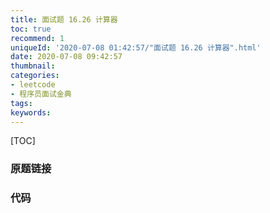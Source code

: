 ```yaml
---
title: 面试题 16.26 计算器
toc: true
recommend: 1
uniqueId: '2020-07-08 01:42:57/"面试题 16.26 计算器".html'
date: 2020-07-08 09:42:57
thumbnail:
categories:
- leetcode
- 程序员面试金典
tags:
keywords:
---
```


[TOC]

<!--more-->

### 原题链接



### 代码

```python

```

